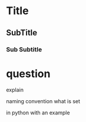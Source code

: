 # Title 

## SubTitle

### Sub Subtitle


# question 
explain 

naming convention 
what is set

in python with an example 